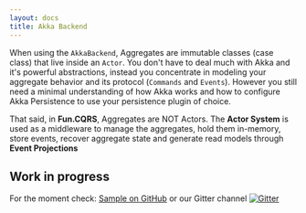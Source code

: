 ```yaml
---
layout: docs
title: Akka Backend
---
```


When using the `AkkaBackend`, Aggregates are immutable classes (case class) that live inside an `Actor`. You don't have to deal much with Akka and it's powerful abstractions, instead you concentrate in modeling your aggregate behavior and its protocol (`Commands` and `Events`). However you still need a minimal understanding of how Akka works and how to configure Akka Persistence to use your persistence plugin of choice.

That said, in **Fun.CQRS**, Aggregates are NOT Actors. The **Actor System** is used as a middleware to manage the aggregates, hold them in-memory, store events, recover aggregate state and generate read models through  **Event Projections**


## Work in progress

For the moment check:
[Sample on GitHub](https://github.com/strongtyped/fun-cqrs/tree/develop/samples/lottery/src)  or our Gitter channel [![Gitter](https://badges.gitter.im/strongtyped/fun-cqrs.svg)](https://gitter.im/strongtyped/fun-cqrs?utm_source=badge&utm_medium=badge&utm_campaign=pr-badge)